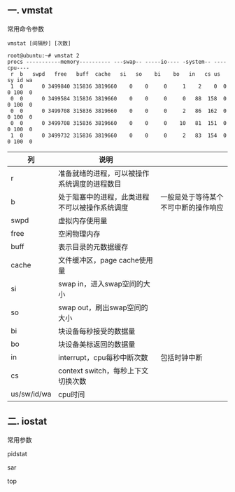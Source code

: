 

## **一. vmstat**

常用命令参数
```shell
vmstat [间隔秒] [次数]
```

```log
root@ubuntu:~# vmstat 2
procs -----------memory---------- ---swap-- -----io---- -system-- ----cpu----
 r  b   swpd   free   buff  cache   si   so    bi    bo   in   cs us sy id wa
 1  0      0 3499840 315836 3819660    0    0     0     1    2    0  0  0 100  0
 0  0      0 3499584 315836 3819660    0    0     0     0   88  158  0  0 100  0
 0  0      0 3499708 315836 3819660    0    0     0     2   86  162  0  0 100  0
 0  0      0 3499708 315836 3819660    0    0     0    10   81  151  0  0 100  0
 1  0      0 3499732 315836 3819660    0    0     0     2   83  154  0  0 100  0
```
|列|说明||
|---|---|---|
|r|准备就绪的进程，可以被操作系统调度的进程数目||
|b|处于阻塞中的进程，此类进程不可以被操作系统调度|一般是处于等待某个不可中断的操作响应|
|swpd|虚拟内存使用量||
|free|空闲物理内存||
|buff|表示目录的元数据缓存||
|cache|文件缓冲区，page cache使用量||
|si|swap in，进入swap空间的大小||
|so|swap out，刷出swap空间的大小||
|bi|块设备每秒接受的数据量||
|bo|块设备美标返回的数据量||
|in|interrupt，cpu每秒中断次数|包括时钟中断|
|cs|context switch，每秒上下文切换次数||
|us/sw/id/wa|cpu时间||



## **二. iostat**
常用参数


pidstat

sar

top


